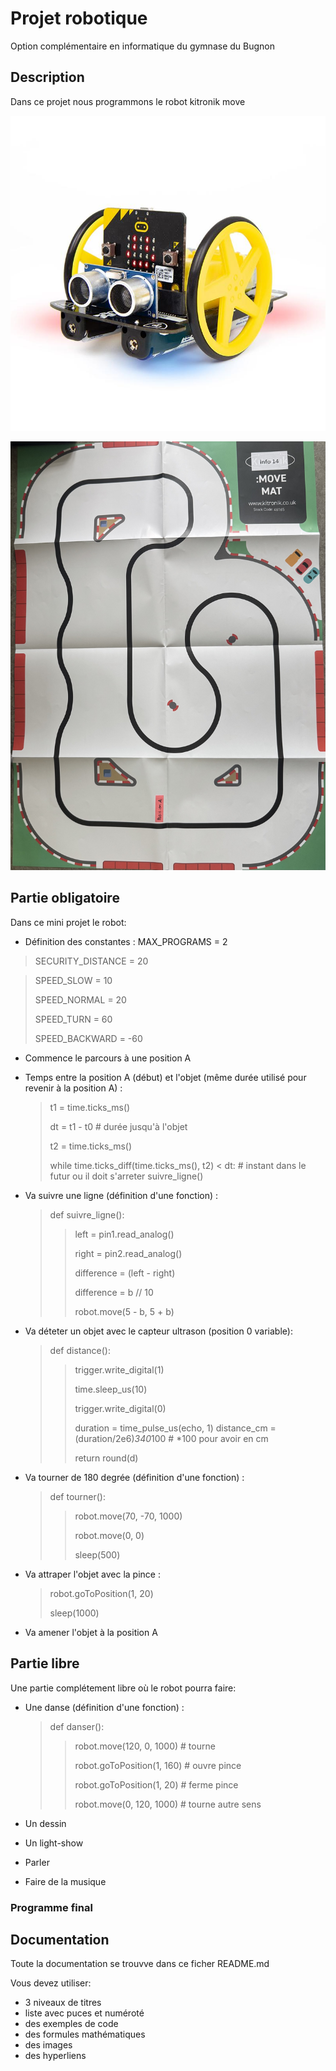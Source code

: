 # Projet robotique

Option complémentaire en informatique du gymnase du Bugnon

## Description

Dans ce projet nous programmons le robot kitronik move

![Kitronikmove](images/robot.jpg)

![Kitronikmove](images/plan.jpg)

## Partie obligatoire
Dans ce mini projet le robot:

- Définition des constantes :
  MAX_PROGRAMS = 2
>SECURITY_DISTANCE = 20
>

>SPEED_SLOW = 10
>
>SPEED_NORMAL = 20
>
>SPEED_TURN = 60
>
>SPEED_BACKWARD = -60
>

- Commence le parcours à une position A
- Temps entre la position A (début) et l'objet (même durée utilisé pour revenir à la position A) :
    >t1 = time.ticks_ms()
    >
    >dt = t1 - t0 # durée jusqu'à l'objet
    >
    >t2 = time.ticks_ms()
    >
    >while time.ticks_diff(time.ticks_ms(), t2) < dt: # instant dans le futur ou il doit s'arreter
                suivre_ligne()  
    >
  
- Va suivre une ligne (définition d'une fonction) :
  >def suivre_ligne():
  >
    >>left = pin1.read_analog()
  >  >
    >>right = pin2.read_analog()
  >  >
    >>difference = (left - right)
  >  >
    >>difference = b // 10
  >  >
    >>robot.move(5 - b, 5 + b)
  >  >
  
- Va déteter un objet avec le capteur ultrason (position 0 variable):
  >def distance():
  >
    >>trigger.write_digital(1)
  >  >
    >>time.sleep_us(10)
  >  >
    >>trigger.write_digital(0)
  >  >
    >>duration = time_pulse_us(echo, 1)
    >>distance_cm = (duration/2e6)*340*100 # *100 pour avoir en cm
  >  >
    >>return round(d)
  >  >
  
- Va tourner de 180 degrée (définition d'une fonction) :
  >def tourner():
  >
    >>robot.move(70, -70, 1000)
  >  >
    >>robot.move(0, 0)
  >  >
    >>sleep(500)
  >  >
  
- Va attraper l'objet avec la pince :
  >robot.goToPosition(1, 20)
  >
  >sleep(1000)
  >
  
- Va amener l'objet à la position A

## Partie libre

Une partie complétement libre où le robot pourra faire:

- Une danse (définition d'une fonction) :
  >def danser():
  >
    >>robot.move(120, 0, 1000) # tourne
  >  >
    >>robot.goToPosition(1, 160) # ouvre pince
  >  >
    >>robot.goToPosition(1, 20) # ferme pince
  >  >
    >>robot.move(0, 120, 1000) # tourne autre sens
  >  >
  
- Un dessin
- Un light-show
- Parler
- Faire de la musique

### Programme final
    
## Documentation

Toute la documentation se trouvve dans ce ficher README.md

Vous devez utiliser:

- 3 niveaux de titres
- liste avec puces et numéroté
- des exemples de code
- des formules mathématiques
- des images
- des hyperliens
